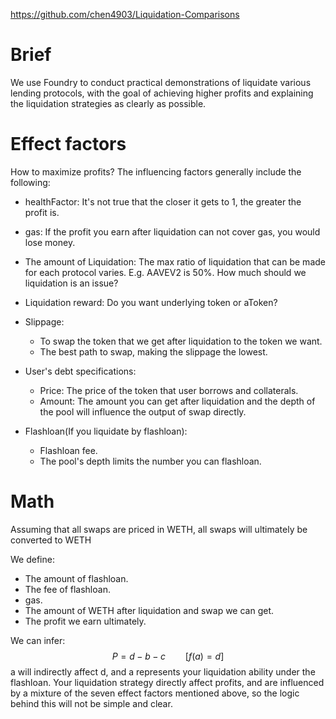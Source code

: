 https://github.com/chen4903/Liquidation-Comparisons

# Brief
We use Foundry to conduct practical demonstrations of liquidate various lending protocols, with the goal of achieving higher profits and explaining the liquidation strategies as clearly as possible.

# Effect factors
How to maximize profits? The influencing factors 
generally include the following:

* healthFactor: It's not true that the closer it gets to 1, the greater the profit is.

* gas: If the profit you earn after liquidation can not cover gas, you would lose money.

* The amount of Liquidation: The max ratio of liquidation that can be made for each protocol varies. E.g. AAVEV2 is 50%. How much should we liquidation is an issue?

* Liquidation reward: Do you want underlying token or aToken?

* Slippage:
    * To swap the token that we get after liquidation to the token we want.
    * The best path to swap, making the slippage the lowest.
    
* User's debt specifications:
    * Price: The price of the token that user borrows and collaterals.
    * Amount: The amount you can get after liquidation and the depth of the pool will influence the output of swap directly.

* Flashloan(If you liquidate by flashloan):
    * Flashloan fee.
    * The pool's depth limits the number you can flashloan.

# Math
Assuming that all swaps are priced in WETH, all swaps will ultimately be converted to WETH

We define:

*  The amount of flashloan.
*  The fee of flashloan.
*  gas.
*  The amount of WETH after liquidation and swap we can get.
*  The profit we earn ultimately.

We can infer: $$ P = d - b -c \qquad [f(a) = d] $$ a will indirectly affect d, and a represents your liquidation ability under the flashloan. Your liquidation strategy directly affect profits, and are influenced by a mixture of the seven effect factors mentioned above, so the logic behind this will not be simple and clear. 
